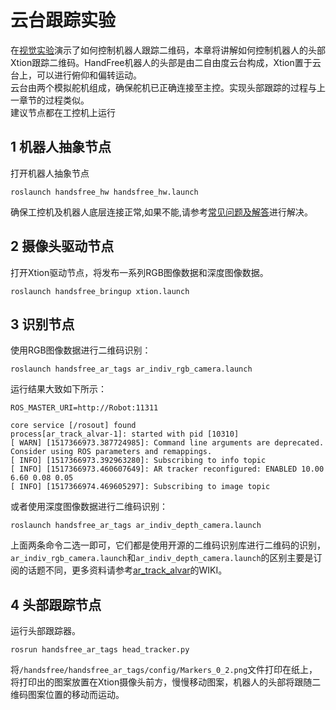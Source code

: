 # 云台跟踪实验
在[视觉实验](/docs/Tutorial/2.3-Vision-Test.md)演示了如何控制机器人跟踪二维码，本章将讲解如何控制机器人的头部Xtion跟踪二维码。HandFree机器人的头部是由二自由度云台构成，Xtion置于云台上，可以进行俯仰和偏转运动。  
云台由两个模拟舵机组成，确保舵机已正确连接至主控。实现头部跟踪的过程与上一章节的过程类似。  
建议节点都在工控机上运行

## 1 机器人抽象节点
打开机器人抽象节点

```
roslaunch handsfree_hw handsfree_hw.launch
```

确保工控机及机器人底层连接正常,如果不能,请参考[常见问题及解答](/docs/FAQ/solution-of-handsfree-hw-error.md)进行解决。  

## 2 摄像头驱动节点
打开Xtion驱动节点，将发布一系列RGB图像数据和深度图像数据。

```
roslaunch handsfree_bringup xtion.launch  
```

## 3 识别节点  
使用RGB图像数据进行二维码识别：

```
roslaunch handsfree_ar_tags ar_indiv_rgb_camera.launch  
```
运行结果大致如下所示：

```
ROS_MASTER_URI=http://Robot:11311

core service [/rosout] found
process[ar_track_alvar-1]: started with pid [10310]
[ WARN] [1517366973.387724985]: Command line arguments are deprecated. Consider using ROS parameters and remappings.
[ INFO] [1517366973.392963280]: Subscribing to info topic
[ INFO] [1517366973.460607649]: AR tracker reconfigured: ENABLED 10.00 6.60 0.08 0.05
[ INFO] [1517366974.469605297]: Subscribing to image topic

```
或者使用深度图像数据进行二维码识别：

```
roslaunch handsfree_ar_tags ar_indiv_depth_camera.launch  
```

上面两条命令二选一即可，它们都是使用开源的二维码识别库进行二维码的识别，`ar_indiv_rgb_camera.launch`和`ar_indiv_depth_camera.launch`的区别主要是订阅的话题不同，更多资料请参考[ar_track_alvar](http://wiki.ros.org/ar_track_alvar/)的WIKI。  
## 4 头部跟踪节点  
运行头部跟踪器。

```
rosrun handsfree_ar_tags head_tracker.py
```

将`/handsfree/handsfree_ar_tags/config/Markers_0_2.png`文件打印在纸上，将打印出的图案放置在Xtion摄像头前方，慢慢移动图案，机器人的头部将跟随二维码图案位置的移动而运动。  
